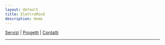 ```yaml
---
layout: default
title: ElettroMind
description: Home
---
```


[Servizi](./pages/it/servizi.md) | [Progetti](./pages/it/progetti.md) | [Contatti](./pages/it/contatti.md)

***

